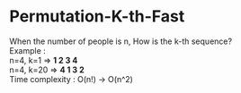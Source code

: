 # Permutation-K-th-Fast

When the number of people is n, How is the k-th sequence? <br>
Example : <br>
    n=4, k=1 => <b>1 2 3 4</b> <br>
    n=4, k=20 => <b>4 1 3 2</b> <br>
Time complexity : O(n!) -> O(n^2) <br>

